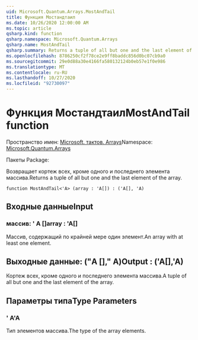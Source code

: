 ```yaml
---
uid: Microsoft.Quantum.Arrays.MostAndTail
title: Функция Мостандтаил
ms.date: 10/26/2020 12:00:00 AM
ms.topic: article
qsharp.kind: function
qsharp.namespace: Microsoft.Quantum.Arrays
qsharp.name: MostAndTail
qsharp.summary: Returns a tuple of all but one and the last element of the array.
ms.openlocfilehash: 8786250cf2f78ce2e9ff8baddc856d0bc07cb9a0
ms.sourcegitcommit: 29e0d88a30e4166fa580132124b0eb57e1f0e986
ms.translationtype: MT
ms.contentlocale: ru-RU
ms.lasthandoff: 10/27/2020
ms.locfileid: "92730097"
---
```

# <a name="mostandtail-function"></a><span data-ttu-id="12838-102">Функция Мостандтаил</span><span class="sxs-lookup"><span data-stu-id="12838-102">MostAndTail function</span></span>

<span data-ttu-id="12838-103">Пространство имен: [Microsoft. тактов. Arrays](xref:Microsoft.Quantum.Arrays)</span><span class="sxs-lookup"><span data-stu-id="12838-103">Namespace: [Microsoft.Quantum.Arrays](xref:Microsoft.Quantum.Arrays)</span></span>

<span data-ttu-id="12838-104">Пакеты [](https://nuget.org/packages/)</span><span class="sxs-lookup"><span data-stu-id="12838-104">Package: [](https://nuget.org/packages/)</span></span>


<span data-ttu-id="12838-105">Возвращает кортеж всех, кроме одного и последнего элемента массива.</span><span class="sxs-lookup"><span data-stu-id="12838-105">Returns a tuple of all but one and the last element of the array.</span></span>

```qsharp
function MostAndTail<'A> (array : 'A[]) : ('A[], 'A)
```


## <a name="input"></a><span data-ttu-id="12838-106">Входные данные</span><span class="sxs-lookup"><span data-stu-id="12838-106">Input</span></span>

### <a name="array--a"></a><span data-ttu-id="12838-107">массив: ' A []</span><span class="sxs-lookup"><span data-stu-id="12838-107">array : 'A[]</span></span>

<span data-ttu-id="12838-108">Массив, содержащий по крайней мере один элемент.</span><span class="sxs-lookup"><span data-stu-id="12838-108">An array with at least one element.</span></span>



## <a name="output--aa"></a><span data-ttu-id="12838-109">Выходные данные: ("A []," A)</span><span class="sxs-lookup"><span data-stu-id="12838-109">Output : ('A[],'A)</span></span>

<span data-ttu-id="12838-110">Кортеж всех, кроме одного и последнего элемента массива.</span><span class="sxs-lookup"><span data-stu-id="12838-110">A tuple of all but one and the last element of the array.</span></span>

## <a name="type-parameters"></a><span data-ttu-id="12838-111">Параметры типа</span><span class="sxs-lookup"><span data-stu-id="12838-111">Type Parameters</span></span>

### <a name="a"></a><span data-ttu-id="12838-112">' A</span><span class="sxs-lookup"><span data-stu-id="12838-112">'A</span></span>

<span data-ttu-id="12838-113">Тип элементов массива.</span><span class="sxs-lookup"><span data-stu-id="12838-113">The type of the array elements.</span></span>